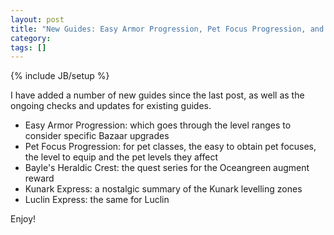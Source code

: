 ```yaml
---
layout: post
title: "New Guides: Easy Armor Progression, Pet Focus Progression, and Bayles Heraldic Crest"
category: 
tags: []
---
```

{% include JB/setup %}

I have added a number of new guides since the last post, as well as the ongoing checks and updates for existing guides.

- Easy Armor Progression: which goes through the level ranges to consider specific Bazaar upgrades
- Pet Focus Progression: for pet classes, the easy to obtain pet focuses, the level to equip and the pet levels they affect
- Bayle's Heraldic Crest: the quest series for the Oceangreen augment reward
- Kunark Express: a nostalgic summary of the Kunark levelling zones
- Luclin Express: the same for Luclin

Enjoy!
